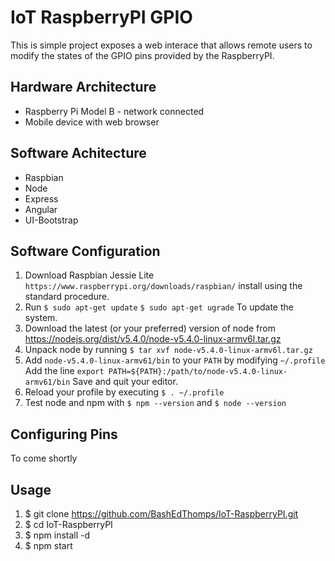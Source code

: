 # IoT RaspberryPI GPIO
This is simple project exposes a web interace that allows remote users to modify the states of the GPIO pins provided by the RaspberryPI.

## Hardware Architecture
- Raspberry Pi Model B - network connected
- Mobile device with web browser

## Software Achitecture
- Raspbian
- Node
- Express
- Angular
- UI-Bootstrap

## Software Configuration
1. Download Raspbian Jessie Lite `https://www.raspberrypi.org/downloads/raspbian/` install using the standard procedure.
2. Run
   `$ sudo apt-get update` 
   `$ sudo apt-get ugrade` 
   To update the system.
3. Download the latest (or your preferred) version of node from https://nodejs.org/dist/v5.4.0/node-v5.4.0-linux-armv6l.tar.gz
4. Unpack node by running 
   `$ tar xvf node-v5.4.0-linux-armv6l.tar.gz`
5. Add `node-v5.4.0-linux-armv61/bin` to your `PATH` by modifying `~/.profile`
   Add the line 
   `export PATH=${PATH}:/path/to/node-v5.4.0-linux-armv61/bin`
   Save and quit your editor.
6. Reload your profile by executing `$ . ~/.profile`
7. Test node and npm with 
   `$ npm --version` 
   and 
   `$ node --version`

## Configuring Pins
To come shortly

## Usage
1. $ git clone https://github.com/BashEdThomps/IoT-RaspberryPI.git
2. $ cd IoT-RaspberryPI
3. $ npm install -d
4. $ npm start

